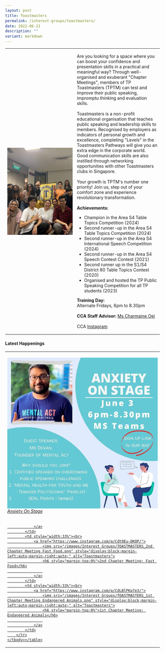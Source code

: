 ```yaml
---
layout: post
title: Toastmasters
permalink: /interest-groups/toastmasters/
date: 2022-06-21
description: ""
variant: markdown
---
```

<div>
    <table>
        <tbody><tr>
            <td style="width:45%"><img src="/images/Interest Groups/Toastmasters.png" style="display:block;margin-left:auto;margin-right:auto;" alt="Toastmasters"></td>
            <td>
                <p>
                    Are you looking for a space where you can boost your confidence and presentation skills in a practical and meaningful way? Through well-organised and exuberant "Chapter Meetings", members of TP Toastmasters (TPTM) can test and improve their public speaking, impromptu thinking and evaluation skills.<br><br>
                    Toastmasters is a non-profit educational organisation that teaches public speaking and leadership skills to members. Recognised by employers as indicators of personal growth and excellence, completing "Levels" in the Toastmasters Pathways will give you an extra edge in the corporate world. Good communication skills are also instilled through networking opportunities with other Toastmasters clubs in Singapore.<br>
                    <br>
                    Your growth is TPTM's number one priority! Join us, step out of your comfort zone and experience revolutionary transformation.<br><br>
                    <b>Achievements:</b><br>
                    </p><ul>
                    <li>Champion in the Area S4 Table Topics Competition (2024) </li>
                    <li>Second runner-up in the Area S4 Table Topics Competition (2024)</li>
							  <li>Second runner-up in the Area S4 International Speech Competition (2024)</li>
								  <li>Second runner-up in the Area S4 Speech Contest Contest (2021)</li>
									  <li>Second runner up in the S1/S4 District 80 Table Topics Contest (2020)</li>
							  <li>Organised and hosted the TP Public Speaking Competition for all TP students (2023)</li>
                    </ul>
                <p></p>
                <p>
                    <b>Training Day:</b><br>
                    Alternate Fridays, 6pm to 8.30pm<br>
                    <br>
                    <b>CCA Staff Advisor:</b> <a href="mailto:Charmaine_OEI@TP.EDU.SG">Ms Charmaine Oei</a><br>
                    <br>
                    CCA <a href="https://www.instagram.com/tptoastmasters">Instagram</a>
                </p>
            </td>
        </tr>
    </tbody></table>
</div>

#### Latest Happenings

<div>
    <table>
        <tbody><tr>
            <td style="width:33%"><br>
                <a href="https://www.instagram.com/p/CeIYkPNpXEO/">
                    <img src="/images/Interest Groups/TOASTMASTERS_Anxiety On Stage.png" style="display:block;margin-left:auto;margin-right:auto;" alt="Toastmasters">
                    <h6 style="margin-top:0%">Anxiety On Stage</h6>
                    
                </a>
            </td>
            <td style="width:33%"><br>
                <a href="https://www.instagram.com/p/Cdt9Eu-DKOP/">
                    <img src="/images/Interest Groups/TOASTMASTERS_2nd Chapter Meeting Fast Food.png" style="display:block;margin-left:auto;margin-right:auto;" alt="Toastmasters">
                    <h6 style="margin-top:0%">2nd Chapter Meeting: Fast Food</h6>
                    
                </a>
            </td>
            <td style="width:33%"><br>
                <a href="https://www.instagram.com/p/CdLBlPKp7e3/">
                    <img src="/images/Interest Groups/TOASTMASTERS_1st Chapter Meeting Endangered Animals.png" style="display:block;margin-left:auto;margin-right:auto;" alt="Toastmasters">
                    <h6 style="margin-top:0%">1st Chapter Meeting: Endangered Animals</h6>
                    
                </a>
            </td>
        </tr>
    </tbody></table>
</div>